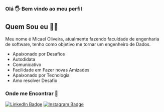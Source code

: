 ### Olá 🖐 Bem vindo ao meu perfil
## Quem Sou eu 🧔🏻 
Meu nome é Micael Oliveira, atualmente fazendo faculdade de engenharia de software, tenho como objetivo me tornar um engenheiro de Dados.

- Apaixonado por Desafios 
- Autodidata
- Comunicativo
- Facilidade em Fazer novas Amizades
- Apaixonado por Tecnologia
- Amo resolver Desafio

### Onde me Encontrar 📌
[![LinkedIn Badge](https://img.shields.io/badge/-MicaelOliveira-6495ED?style=flat-square&labelColor=6495ED&logo=linkedin&logoColor=white&link=https://www.linkedin.com/in/MicaelOliveira)](https://www.linkedin.com/in/micaeloliveira-ms)
[![Instagram Badge](https://img.shields.io/badge/-@MicaelOlivera-DD2A7B?style=flat-square&labelColor=DD2A7B&logo=instagram&logoColor=white&link=https://www.instagram.com/MicaelOliveira)](https://www.instagram.com/micael37oliveira_/)


